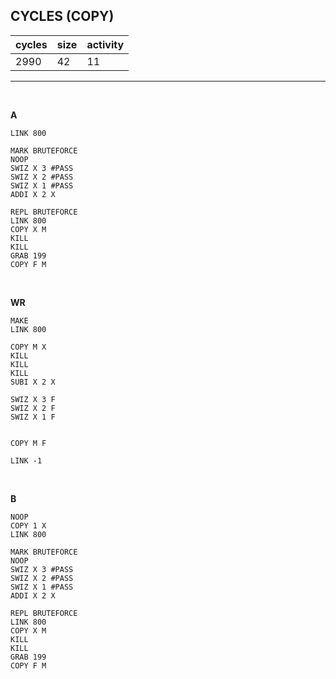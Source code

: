 ## CYCLES (COPY)

| cycles | size | activity |
| ------ | ---- | -------- |
| 2990 | 42 | 11 |
<hr>
<br>

**A**

```
LINK 800

MARK BRUTEFORCE
NOOP
SWIZ X 3 #PASS
SWIZ X 2 #PASS
SWIZ X 1 #PASS
ADDI X 2 X

REPL BRUTEFORCE
LINK 800
COPY X M
KILL
KILL
GRAB 199
COPY F M
```

<br>

**WR**

```
MAKE
LINK 800

COPY M X
KILL
KILL
KILL
SUBI X 2 X

SWIZ X 3 F
SWIZ X 2 F
SWIZ X 1 F


COPY M F

LINK -1
```

<br>

**B**

```
NOOP
COPY 1 X
LINK 800

MARK BRUTEFORCE
NOOP
SWIZ X 3 #PASS
SWIZ X 2 #PASS
SWIZ X 1 #PASS
ADDI X 2 X

REPL BRUTEFORCE
LINK 800
COPY X M
KILL
KILL
GRAB 199
COPY F M

```
